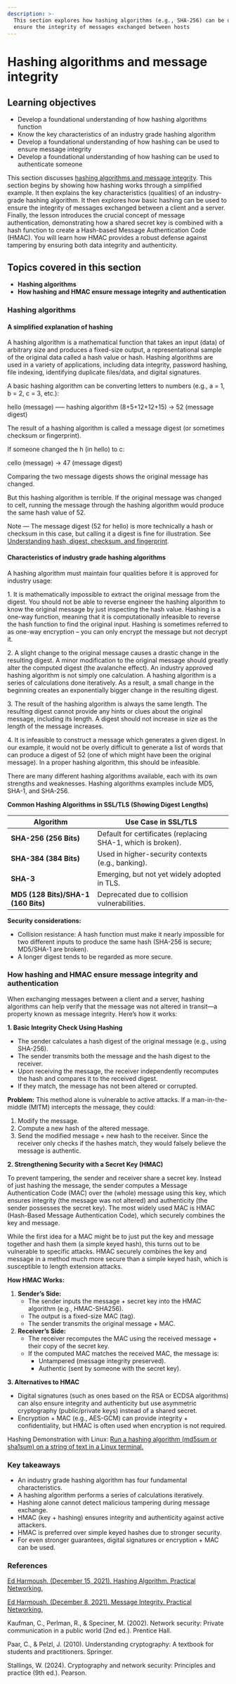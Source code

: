 ```yaml
---
description: >-
  This section explores how hashing algorithms (e.g., SHA-256) can be used to
  ensure the integrity of messages exchanged between hosts
---
```


# Hashing algorithms and message integrity

## Learning objectives

* Develop a foundational understanding of how hashing algorithms function
* Know the key characteristics of an industry grade hashing algorithm&#x20;
* Develop a foundational understanding of how hashing can be used to ensure message integrity
* Develop a foundational understanding of how hashing can be used to authenticate someone

This section discusses [hashing algorithms and message integrity](https://builtin.com/cybersecurity/what-is-hashing). This section begins by showing how hashing works through a simplified example. It then explains the key characteristics (qualities) of an industry-grade hashing algorithm. It then explores how basic hashing can be used to ensure the integrity of messages exchanged between a client and a server. Finally, the lesson introduces the crucial concept of message authentication, demonstrating how a shared secret key is combined with a hash function to create a Hash-based Message Authentication Code (HMAC). You will learn how HMAC provides a robust defense against tampering by ensuring both data integrity and authenticity.

## Topics covered in this section

* **Hashing algorithms**
* **How hashing and HMAC ensure message integrity and authentication**

### Hashing algorithms

#### A simplified explanation of hashing

A hashing algorithm is a mathematical function that takes an input (data) of arbitrary size and produces a fixed-size output, a representational sample of the original data called a hash value or hash. Hashing algorithms are used in a variety of applications, including data integrity, password hashing, file indexing, identifying duplicate files/data, and digital signatures.

A basic hashing algorithm can be converting letters to numbers (e.g., a = 1, b = 2, c = 3, etc.):

hello (message) –— hashing algorithm (8+5+12+12+15) → 52 (message digest)

The result of a hashing algorithm is called a message digest (or sometimes checksum or fingerprint).

If someone changed the h (in hello) to c:

cello (message) → 47 (message digest)

Comparing the two message digests shows the original message has changed.

But this hashing algorithm is terrible. If the original message was changed to celt, running the message through the hashing algorithm would produce the same hash value of 52.

Note — The message digest (52 for hello) is more technically a hash or checksum in this case, but calling it a digest is fine for illustration. See [Understanding hash, digest, checksum, and fingerprint](understanding-hash-digest-checksum-and-fingerprint.md).

#### Characteristics of industry grade hashing algorithms

A hashing algorithm must maintain four qualities before it is approved for industry usage:

1\. It is mathematically impossible to extract the original message from the digest. You should not be able to reverse engineer the hashing algorithm to know the original message by just inspecting the hash value. Hashing is a one-way function, meaning that it is computationally infeasible to reverse the hash function to find the original input. Hashing is sometimes referred to as one-way encryption – you can only encrypt the message but not decrypt it.

2\. A slight change to the original message causes a drastic change in the resulting digest. A minor modification to the original message should greatly alter the computed digest (the avalanche effect). An industry approved hashing algorithm is not simply one calculation. A hashing algorithm is a series of calculations done iteratively. As a result, a small change in the beginning creates an exponentially bigger change in the resulting digest.

3\. The result of the hashing algorithm is always the same length. The resulting digest cannot provide any hints or clues about the original message, including its length. A digest should not increase in size as the length of the message increases.

4\. It is infeasible to construct a message which generates a given digest. In our example, it would not be overly difficult to generate a list of words that can produce a digest of 52 (one of which might have been the original message). In a proper hashing algorithm, this should be infeasible.

There are many different hashing algorithms available, each with its own strengths and weaknesses. Hashing algorithms examples include MD5, SHA-1, and SHA-256.

**Common Hashing Algorithms in SSL/TLS (Showing Digest Lengths)**

| Algorithm                           | Use Case in SSL/TLS                                          |
| ----------------------------------- | ------------------------------------------------------------ |
| **SHA-256 (256 Bits)**              | Default for certificates (replacing SHA-1, which is broken). |
| **SHA-384 (384 Bits)**              | Used in higher-security contexts (e.g., banking).            |
| **SHA-3**                           | Emerging, but not yet widely adopted in TLS.                 |
| **MD5 (128 Bits)/SHA-1 (160 Bits)** | Deprecated due to collision vulnerabilities.                 |

**Security considerations:**

* Collision resistance: A hash function must make it nearly impossible for two different inputs to produce the same hash (SHA-256 is secure; MD5/SHA-1 are broken).
* A longer digest tends to be regarded as more secure.

### How hashing and HMAC ensure message integrity and authentication

When exchanging messages between a client and a server, hashing algorithms can help verify that the message was not altered in transit—a property known as message integrity. Here’s how it works:

**1. Basic Integrity Check Using Hashing**

* The sender calculates a hash digest of the original message (e.g., using SHA-256).
* The sender transmits both the message and the hash digest to the receiver.
* Upon receiving the message, the receiver independently recomputes the hash and compares it to the received digest.
* If they match, the message has not been altered or corrupted.

**Problem:** This method alone is vulnerable to active attacks. If a man-in-the-middle (MITM) intercepts the message, they could:

1. Modify the message.
2. Compute a new hash of the altered message.
3. Send the modified message + new hash to the receiver. Since the receiver only checks if the hashes match, they would falsely believe the message is authentic.

**2. Strengthening Security with a Secret Key (HMAC)**

To prevent tampering, the sender and receiver share a secret key. Instead of just hashing the message, the sender computes a Message Authentication Code (MAC) over the (whole) message using this key, which ensures integrity (the message was not altered) and authenticity (the sender possesses the secret key). The most widely used MAC is HMAC (Hash-Based Message Authentication Code), which securely combines the key and message.

While the first idea for a MAC might be to just put the key and message together and hash them (a simple keyed hash), this turns out to be vulnerable to specific attacks. HMAC securely combines the key and message in a method much more secure than a simple keyed hash, which is susceptible to length extension attacks.

**How HMAC Works:**

1. **Sender’s Side:**
   * The sender inputs the message + secret key into the HMAC algorithm (e.g., HMAC-SHA256).
   * The output is a fixed-size MAC (tag).
   * The sender transmits the original message + MAC.
2. **Receiver’s Side:**
   * The receiver recomputes the MAC using the received message + their copy of the secret key.
   * If the computed MAC matches the received MAC, the message is:
     * Untampered (message integrity preserved).
     * Authentic (sent by someone with the secret key).

**3. Alternatives to HMAC**

* Digital signatures (such as ones based on the RSA or ECDSA algorithms) can also ensure integrity and authenticity but use asymmetric cryptography (public/private keys) instead of a shared secret.
* Encryption + MAC (e.g., AES-GCM) can provide integrity + confidentiality, but HMAC is often used when encryption is not required.

Hashing Demonstration with Linux: [Run a hashing algorithm (md5sum or sha1sum) on a string of text in a Linux terminal.](https://www.practicalnetworking.net/series/cryptography/hashing-algorithm/)

### Key takeaways

* An industry grade hashing algorithm has four fundamental characteristics.
* A hashing algorithm performs a series of calculations iteratively.
* Hashing alone cannot detect malicious tampering during message exchange.
* HMAC (key + hashing) ensures integrity and authenticity against active attackers.
* HMAC is preferred over simple keyed hashes due to stronger security.
* For even stronger guarantees, digital signatures or encryption + MAC can be used.

### References

[Ed Harmoush. (December 15, 2021). Hashing Algorithm. Practical Networking.](https://www.practicalnetworking.net/series/cryptography/hashing-algorithm/)

[Ed Harmoush. (December 8, 2021). Message Integrity. Practical Networking.](https://www.practicalnetworking.net/series/cryptography/message-integrity/)

Kaufman, C., Perlman, R., & Speciner, M. (2002). Network security: Private communication in a public world (2nd ed.). Prentice Hall.

Paar, C., & Pelzl, J. (2010). Understanding cryptography: A textbook for students and practitioners. Springer.

Stallings, W. (2024). Cryptography and network security: Principles and practice (9th ed.). Pearson.
